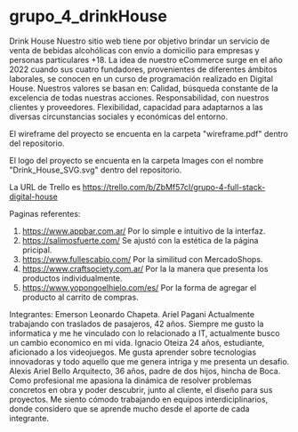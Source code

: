 # grupo_4_drinkHouse

Drink House
Nuestro sitio web tiene por objetivo brindar un servicio de venta de bebidas alcohólicas con envío a domicilio para empresas y personas particulares +18. La idea de nuestro eCommerce surge en el año 2022 cuando sus cuatro fundadores, provenientes de diferentes ámbitos laborales, se conocen en un curso de programación realizado en Digital House. 
Nuestros valores se basan en:
Calidad, búsqueda constante de la excelencia de todas nuestras acciones.
Responsabilidad, con nuestros clientes y proveedores.
Flexibilidad, capacidad para adaptarnos a las diversas circunstancias sociales y económicas del entorno.

El wireframe del proyecto se encuenta en la carpeta "wireframe.pdf" dentro del repositorio.

El logo del proyecto se encuenta en la carpeta Images con el nombre "Drink_House_SVG.svg" dentro del repositorio.  

La URL de Trello es https://trello.com/b/ZbMf57cI/grupo-4-full-stack-digital-house

Paginas referentes:
1) https://www.appbar.com.ar/ Por lo simple e intuitivo de la interfaz.
2) https://salimosfuerte.com/ Se ajustó con la estética de la página pricipal.
3) https://www.fullescabio.com/ Por la similitud con MercadoShops.
4) https://www.craftsociety.com.ar/ Por la  la manera que presenta los productos individualmente.
5) https://www.yopongoelhielo.com/es/ Por la forma de agregar el producto al carrito de compras.

Integrantes:
Emerson Leonardo Chapeta.
Ariel Pagani
Actualmente trabajando con traslados de pasajeros, 42 años. Siempre me gusto la informatica y me he vinculado con lo relacionado a IT, actualmente busco un cambio economico en mi vida. 
Ignacio Oteiza
24 años, estudiante, aficionado a los videojuegos. Me gusta aprender sobre tecnologias innovadoras y todo aquello que me genera intriga y me presenta un desafio.
Alexis Ariel Bello
Arquitecto, 36 años, padre de dos hijos, hincha de Boca. Como profesional me apasiona la dinámica de resolver problemas concretos en obra y poder descubrir, junto al cliente, el diseño para sus proyectos. Me siento cómodo trabajando en equipos interdiciplinarios, donde considero que se aprende mucho desde el aporte de cada integrante.
